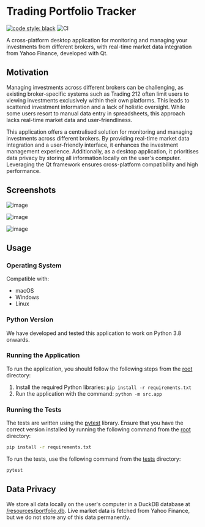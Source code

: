 # Trading Portfolio Tracker

[![code style: black](https://img.shields.io/badge/code%20style-black-000000.svg)](https://github.com/psf/black)
![CI](https://github.com/IsaacCheng9/trading-portfolio-tracker/actions/workflows/pytest.yml/badge.svg)

A cross-platform desktop application for monitoring and managing your investments
from different brokers, with real-time market data integration from Yahoo
Finance, developed with Qt.

## Motivation

Managing investments across different brokers can be challenging, as existing
broker-specific systems such as Trading 212 often limit users to viewing
investments exclusively within their own platforms. This leads to scattered
investment information and a lack of holistic oversight. While some users
resort to manual data entry in spreadsheets, this approach lacks real-time
market data and user-friendliness.

This application offers a centralised solution for monitoring and managing
investments across different brokers. By providing real-time market data
integration and a user-friendly interface, it enhances the investment management
experience. Additionally, as a desktop application, it prioritises data privacy
by storing all information locally on the user's computer. Leveraging the Qt
framework ensures cross-platform compatibility and high performance.

## Screenshots

![image](https://github.com/IsaacCheng9/trading-portfolio-tracker/assets/47993930/75ba2678-fad5-4008-9b02-7f7fa8672449)

![image](https://github.com/IsaacCheng9/trading-portfolio-tracker/assets/47993930/9925ca5e-a329-4272-afdd-37f5be1af746)

![image](https://github.com/IsaacCheng9/trading-portfolio-tracker/assets/47993930/04021e7d-da5c-4ec2-abf4-4123254ee227)


## Usage

### Operating System

Compatible with:

- macOS
- Windows
- Linux

### Python Version

We have developed and tested this application to work on Python 3.8 onwards.

### Running the Application

To run the application, you should follow the following steps from the
[root](./) directory:

1. Install the required Python libraries: `pip install -r requirements.txt`
2. Run the application with the command: `python -m src.app`

### Running the Tests

The tests are written using the [pytest](https://docs.pytest.org/en/stable/)
library. Ensure that you have the correct version installed by running the
following command from the [root](./) directory:

```bash
pip install -r requirements.txt
```

To run the tests, use the following command from the [tests](tests/) directory:

```bash
pytest
```

## Data Privacy

We store all data locally on the user's computer in a
DuckDB database at [/resources/portfolio.db](./resources/portfolio.db). Live
market data is fetched from Yahoo Finance, but we do not store any of this data
permanently.
